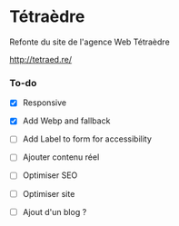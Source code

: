 # Tétraèdre

Refonte du site de l'agence Web Tétraèdre

http://tetraed.re/

### To-do

- [X] Responsive
- [X] Add Webp and fallback
- [ ] Add Label to form for accessibility
- [ ] Ajouter contenu réel
- [ ] Optimiser SEO
- [ ] Optimiser site
- [ ] Ajout d'un blog ?
 


